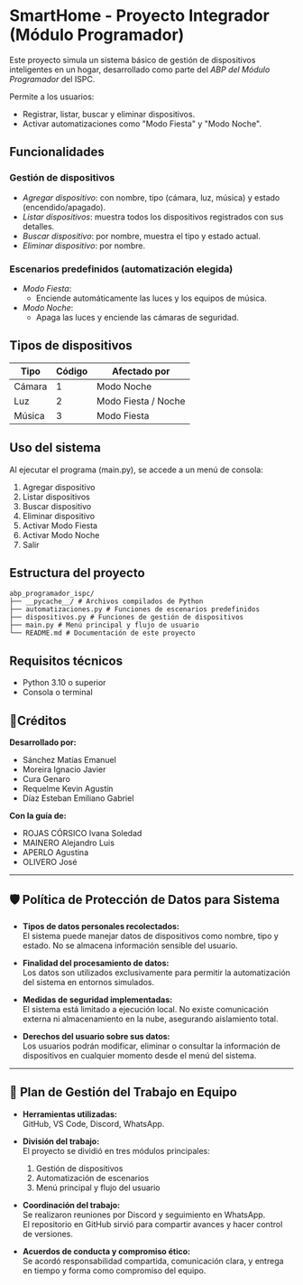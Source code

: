 
# SmartHome - Proyecto Integrador (Módulo Programador)

Este proyecto simula un sistema básico de gestión de dispositivos inteligentes en un hogar, desarrollado como parte del *ABP del Módulo Programador* del ISPC.

Permite a los usuarios:
- Registrar, listar, buscar y eliminar dispositivos.
- Activar automatizaciones como "Modo Fiesta" y "Modo Noche".



## Funcionalidades

### Gestión de dispositivos

- *Agregar dispositivo*: con nombre, tipo (cámara, luz, música) y estado (encendido/apagado).
- *Listar dispositivos*: muestra todos los dispositivos registrados con sus detalles.
- *Buscar dispositivo*: por nombre, muestra el tipo y estado actual.
- *Eliminar dispositivo*: por nombre.

### Escenarios predefinidos (automatización elegida)

- *Modo Fiesta*:
  - Enciende automáticamente las luces y los equipos de música.
- *Modo Noche*:
  - Apaga las luces y enciende las cámaras de seguridad.



##  Tipos de dispositivos

| Tipo   | Código | Afectado por        |
|--------|--------|---------------------|
| Cámara | 1    | Modo Noche          |
| Luz    | 2    | Modo Fiesta / Noche |
| Música | 3    | Modo Fiesta         |



## Uso del sistema

Al ejecutar el programa (main.py), se accede a un menú de consola:


1. Agregar dispositivo
2. Listar dispositivos
3. Buscar dispositivo
4. Eliminar dispositivo
5. Activar Modo Fiesta
6. Activar Modo Noche
7. Salir



##  Estructura del proyecto

```
abp_programador_ispc/
├── __pycache__/ # Archivos compilados de Python
├── automatizaciones.py # Funciones de escenarios predefinidos
├── dispositivos.py # Funciones de gestión de dispositivos
├── main.py # Menú principal y flujo de usuario
└── README.md # Documentación de este proyecto
```

##  Requisitos técnicos

- Python 3.10 o superior
- Consola o terminal



## 👥Créditos

**Desarrollado por:**
- Sánchez Matías Emanuel  
- Moreira Ignacio Javier  
- Cura Genaro  
- Requelme Kevin Agustín  
- Díaz Esteban Emiliano Gabriel  

**Con la guía de:**
- ROJAS CÓRSICO Ivana Soledad  
- MAINERO Alejandro Luis  
- APERLO Agustina
- OLIVERO José


---

## 🛡️ Política de Protección de Datos para Sistema

- **Tipos de datos personales recolectados:**  
  El sistema puede manejar datos de dispositivos como nombre, tipo y estado. No se almacena información sensible del usuario.

- **Finalidad del procesamiento de datos:**  
  Los datos son utilizados exclusivamente para permitir la automatización del sistema en entornos simulados.

- **Medidas de seguridad implementadas:**  
  El sistema está limitado a ejecución local. No existe comunicación externa ni almacenamiento en la nube, asegurando aislamiento total.

- **Derechos del usuario sobre sus datos:**  
  Los usuarios podrán modificar, eliminar o consultar la información de dispositivos en cualquier momento desde el menú del sistema.

---

## 📜 Plan de Gestión del Trabajo en Equipo

- **Herramientas utilizadas:**  
  GitHub, VS Code, Discord, WhatsApp.

- **División del trabajo:**  
  El proyecto se dividió en tres módulos principales:  
  1. Gestión de dispositivos  
  2. Automatización de escenarios  
  3. Menú principal y flujo del usuario  

- **Coordinación del trabajo:**  
  Se realizaron reuniones por Discord y seguimiento en WhatsApp.  
  El repositorio en GitHub sirvió para compartir avances y hacer control de versiones.

- **Acuerdos de conducta y compromiso ético:**  
  Se acordó responsabilidad compartida, comunicación clara, y entrega en tiempo y forma como compromiso del equipo.
